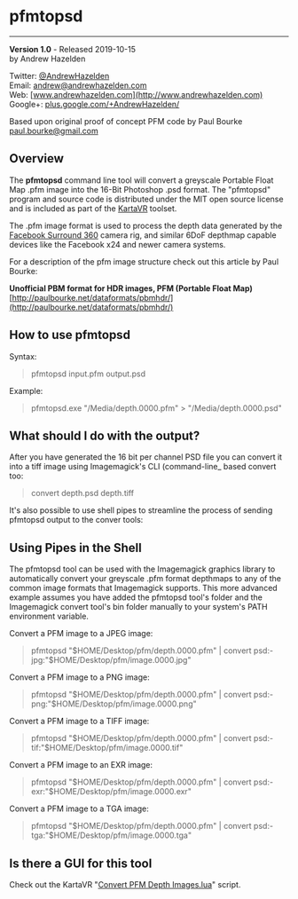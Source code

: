 # pfmtopsd #

----
**Version 1.0** - Released 2019-10-15  
by Andrew Hazelden  

Twitter: [@AndrewHazelden](https://twitter.com/andrewhazelden)  
Email: [andrew@andrewhazelden.com](mailto:andrew@andrewhazelden.com)  
Web: [www.andrewhazelden.com](http://www.andrewhazelden.com)  
Google+: [plus.google.com/+AndrewHazelden/](https://plus.google.com/+AndrewHazelden/)  

Based upon original proof of concept PFM code by Paul Bourke [paul.bourke@gmail.com](mailto:paul.bourke@gmail.com)


<a name="overview"></a>
## Overview ##

The **pfmtopsd** command line tool will convert a greyscale Portable Float Map .pfm image into the 16-Bit Photoshop .psd format. The "pfmtopsd" program and source code is distributed under the MIT open source license and is included as part of the [KartaVR](http://www.andrewhazelden.com/projects/kartavr/docs/) toolset.

The .pfm image format is used to process the depth data generated by the [Facebook Surround 360](https://facebook360.fb.com/facebook-surround-360/) camera rig, and similar 6DoF depthmap capable devices like the Facebook x24 and newer camera systems. 

For a description of the pfm image structure check out this article by Paul Bourke: 

**Unofficial PBM format for HDR images, PFM (Portable Float Map)**  
[http://paulbourke.net/dataformats/pbmhdr/](http://paulbourke.net/dataformats/pbmhdr/)

## How to use pfmtopsd ##

Syntax:

> pfmtopsd input.pfm output.psd

Example:

> pfmtopsd.exe "/Media/depth.0000.pfm" > "/Media/depth.0000.psd"


## What should I do with the output? ##

After you have generated the 16 bit per channel PSD file you can convert it into a tiff image using Imagemagick's CLI (command-line_ based convert too:

> convert depth.psd depth.tiff

It's also possible to use shell pipes to streamline the process of sending pfmtopsd output to the conver tools:

## Using Pipes in the Shell ##

The pfmtopsd tool can be used with the Imagemagick graphics library to automatically convert your greyscale .pfm format depthmaps to any of the common image formats that Imagemagick supports. This more advanced example assumes you have added the pfmtopsd tool's folder and the Imagemagick convert tool's bin folder manually to your system's PATH environment variable.

Convert a PFM image to a JPEG image:

> pfmtopsd "$HOME/Desktop/pfm/depth.0000.pfm" | convert psd:- jpg:"$HOME/Desktop/pfm/image.0000.jpg"

Convert a PFM image to a PNG image:

> pfmtopsd "$HOME/Desktop/pfm/depth.0000.pfm" | convert psd:- png:"$HOME/Desktop/pfm/image.0000.png"

Convert a PFM image to a TIFF image:

> pfmtopsd "$HOME/Desktop/pfm/depth.0000.pfm" | convert psd:- tif:"$HOME/Desktop/pfm/image.0000.tif"

Convert a PFM image to an EXR image:

> pfmtopsd "$HOME/Desktop/pfm/depth.0000.pfm" | convert psd:- exr:"$HOME/Desktop/pfm/image.0000.exr"

Convert a PFM image to a TGA image:

> pfmtopsd "$HOME/Desktop/pfm/depth.0000.pfm" | convert psd:- tga:"$HOME/Desktop/pfm/image.0000.tga"


## Is there a GUI for this tool ##

Check out the KartaVR "[Convert PFM Depth Images.lua](http://www.andrewhazelden.com/projects/kartavr/docs/scripts.html#convert-pfm-depth-images)" script.

